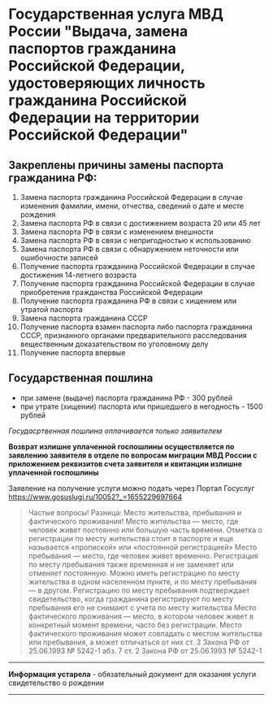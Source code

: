 # Государственная услуга МВД России "Выдача, замена паспортов гражданина Российской Федерации, удостоверяющих личность гражданина Российской Федерации на территории Российской Федерации"

## Закреплены причины замены паспорта гражданина РФ:
1. Замена паспорта гражданина Российской Федерации в случае изменения фамилии, имени, отчества, сведений о дате и месте рождения
2. Замена паспорта РФ в связи с достижением возраста 20 или 45 лет
3. Замена паспорта РФ в связи с изменением внешности
4. Замена паспорта РФ в связи с непригодностью к использованию
5. Замена паспорта РФ в связи с обнаружением неточности или ошибочности записей
6. Получение паспорта гражданина Российской Федерации в случае достижения 14-летнего возраста
7. Получение паспорта гражданина Российской Федерации в случае приобретения гражданства Российской Федерации
8. Получение паспорта гражданина РФ в связи с хищением или утратой паспорта
9. Замена паспорта гражданина СССР
10. Получение паспорта взамен паспорта либо паспорта гражданина СССР, признанного органами предварительного расследования вещественным доказательством по уголовному делу
11. Получение паспорта впервые

## Государственная пошлина
 * при замене (выдаче) паспорта гражданина РФ - 300 рублей
 * при утрате (хищении) паспорта или пришедшего в негодность - 1500 рублей

 *Госудасртвенная пошлина оплачивается только заявителем*

**Возврат излишне уплаченной госпошлины осуществляется по заявлению заявителя в отделе по вопросам миграции МВД России с приложением реквизитов счета заявителя и квитанции излишне уплаченной госпошлины**

Заявление на получение услуги можно подать через Портал Госуслуг https://www.gosuslugi.ru/10052?_=1655229697664

> Частые вопросы! Разница: Место жительства, пребывания и фактического проживания!
Место жительства — место, где человек живет постоянно или большую часть времени. Отметка о регистрации по месту жительства стоит в паспорте и еще называется «пропиской» или «постоянной регистрацией»
Место пребывания — место, где человек живет временно. Регистрация по месту пребывания также временная и не заменяет или отменяет постоянную. Можно иметь регистрацию по месту жительства в одном населенном пункте, и по месту пребывания — в другом. Регистрацию по месту пребывания подтверждает свидетельство, когда гражданина регистрируют по месту пребывания его не снимают с учета по месту жительства
Место фактического проживания — место, в котором человек живет в конкретный момент времени, часто без регистрации. Место фактического проживания может совпадать с местом жительства или пребывания, а может отличаться от них
ст. 3 Закона РФ от 25.06.1993 № 5242-1
абз. 7 ст. 2 Закона РФ от 25.06.1993 № 5242-1

***
**Информация устарела** - обязательный документ для оказания услуги свидетельство о рождении
***

